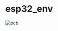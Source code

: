 # esp32_env
![pcb](https://user-images.githubusercontent.com/34035083/182915093-b7bc1644-13a0-424c-aed0-78bb98ce7756.jpg)
